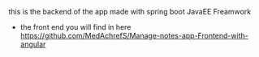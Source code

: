 this is the backend of the app made with spring boot JavaEE Freamwork 
- the front end you will find in here https://github.com/MedAchrefS/Manage-notes-app-Frontend-with-angular

